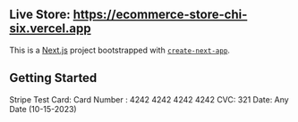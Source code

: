 ## Live Store: https://ecommerce-store-chi-six.vercel.app

This is a [Next.js](https://nextjs.org/) project bootstrapped with [`create-next-app`](https://github.com/vercel/next.js/tree/canary/packages/create-next-app).

## Getting Started

Stripe Test Card: Card Number : 4242 4242 4242 4242
                  CVC: 321
                  Date: Any Date (10-15-2023)


